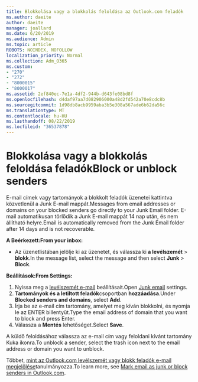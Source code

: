 ```yaml
---
title: Blokkolása vagy a blokkolás feloldása az Outlook.com feladók
ms.author: daeite
author: daeite
manager: joallard
ms.date: 6/20/2019
ms.audience: Admin
ms.topic: article
ROBOTS: NOINDEX, NOFOLLOW
localization_priority: Normal
ms.collection: Adm_O365
ms.custom:
- "270"
- "272"
- "8000015"
- "8000017"
ms.assetid: 2ef840ec-7e1a-4df2-944b-d643fe08bd8f
ms.openlocfilehash: d4daf97aa7d082906000a48d2fd542a70e8cdc8b
ms.sourcegitcommit: 1d98db8acb9959aba3b5e308a567ade6b62da56c
ms.translationtype: MT
ms.contentlocale: hu-HU
ms.lasthandoff: 08/22/2019
ms.locfileid: "36537878"
---
```

# <a name="block-or-unblock-senders"></a><span data-ttu-id="974db-102">Blokkolása vagy a blokkolás feloldása feladók</span><span class="sxs-lookup"><span data-stu-id="974db-102">Block or unblock senders</span></span>

<span data-ttu-id="974db-103">E-mail címek vagy tartományok a blokkolt feladók üzenetei kattintva közvetlenül a Junk E-mail mappát.</span><span class="sxs-lookup"><span data-stu-id="974db-103">Messages from email addresses or domains on your blocked senders go directly to your Junk Email folder.</span></span> <span data-ttu-id="974db-104">E-mail automatikusan törlődik a Junk E-mail mappát 14 nap után, és nem állítható helyre.</span><span class="sxs-lookup"><span data-stu-id="974db-104">Email is automatically removed from the Junk Email folder after 14 days and is not recoverable.</span></span>

<span data-ttu-id="974db-105">**A Beérkezett:**</span><span class="sxs-lookup"><span data-stu-id="974db-105">**From your inbox:**</span></span>

- <span data-ttu-id="974db-106">Az üzenetlistában jelölje ki az üzenetet, és válassza ki **a levélszemét** > **blokk**.</span><span class="sxs-lookup"><span data-stu-id="974db-106">In the message list, select the message and then select **Junk** > **Block**.</span></span>

<span data-ttu-id="974db-107">**Beállítások:**</span><span class="sxs-lookup"><span data-stu-id="974db-107">**From Settings:**</span></span>

1. <span data-ttu-id="974db-108">Nyissa meg a [levélszemét e-mail](https://outlook.live.com/mail/options/mail/junkEmail) beállításait.</span><span class="sxs-lookup"><span data-stu-id="974db-108">Open [Junk email](https://outlook.live.com/mail/options/mail/junkEmail) settings.</span></span>
2. <span data-ttu-id="974db-109">**Tartományok és a letiltott feladók**csoportban **hozzáadása**.</span><span class="sxs-lookup"><span data-stu-id="974db-109">Under **Blocked senders and domains**, select **Add**.</span></span>
3. <span data-ttu-id="974db-110">Írja be az e-mail cím tartomány, amelyet meg kíván blokkolni, és nyomja le az ENTER billentyűt.</span><span class="sxs-lookup"><span data-stu-id="974db-110">Type the email address of domain that you want to block and press Enter.</span></span>
4. <span data-ttu-id="974db-111">Válassza a **Mentés** lehetőséget.</span><span class="sxs-lookup"><span data-stu-id="974db-111">Select **Save**.</span></span>

<span data-ttu-id="974db-112">A küldő feloldásához válassza az e-mail cím vagy feloldani kívánt tartomány Kuka ikonra.</span><span class="sxs-lookup"><span data-stu-id="974db-112">To unblock a sender, select the trash icon next to the email address or domain you want to unblock.</span></span>

<span data-ttu-id="974db-113">Többet, [mint az Outlook.com levélszemét vagy blokk feladók e-mail megjelölése](https://support.office.com/article/a3ece97b-82f8-4a5e-9ac3-e92fa6427ae4?wt.mc_id=Office_Outlook_com_Alchemy)tanulmányozza.</span><span class="sxs-lookup"><span data-stu-id="974db-113">To learn more, see [Mark email as junk or block senders in Outlook.com](https://support.office.com/article/a3ece97b-82f8-4a5e-9ac3-e92fa6427ae4?wt.mc_id=Office_Outlook_com_Alchemy).</span></span>
